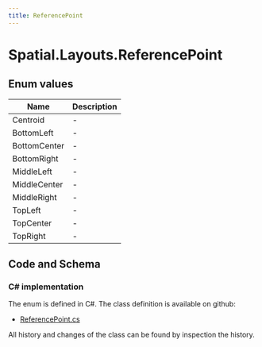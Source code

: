 ```yaml
---
title: ReferencePoint
---
```


# Spatial.Layouts.ReferencePoint



## Enum values

| Name            | Description                                                    |
|-----------------|----------------------------------------------------------------|
| Centroid |  -  |
| BottomLeft |  -  |
| BottomCenter |  -  |
| BottomRight |  -  |
| MiddleLeft |  -  |
| MiddleCenter |  -  |
| MiddleRight |  -  |
| TopLeft |  -  |
| TopCenter |  -  |
| TopRight |  -  |


## Code and Schema

### C# implementation

The enum is defined in C#. The class definition is available on github:

- [ReferencePoint.cs](https://github.com/BHoM/BHoM/blob/develop/Spatial_oM/Layouts/Enums/ReferencePoint.cs)

All history and changes of the class can be found by inspection the history.
